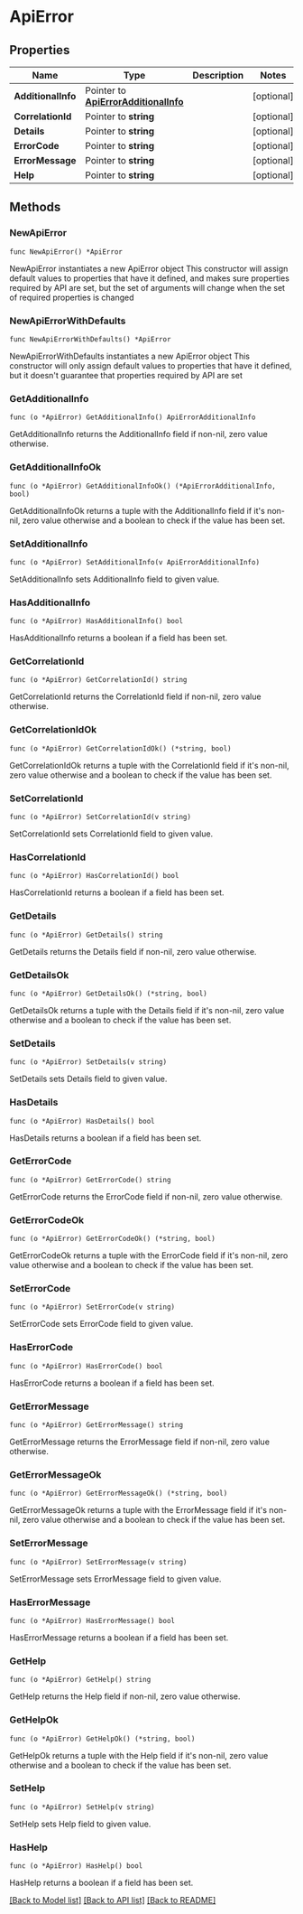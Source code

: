 # ApiError

## Properties

Name | Type | Description | Notes
------------ | ------------- | ------------- | -------------
**AdditionalInfo** | Pointer to [**ApiErrorAdditionalInfo**](ApiErrorAdditionalInfo.md) |  | [optional] 
**CorrelationId** | Pointer to **string** |  | [optional] 
**Details** | Pointer to **string** |  | [optional] 
**ErrorCode** | Pointer to **string** |  | [optional] 
**ErrorMessage** | Pointer to **string** |  | [optional] 
**Help** | Pointer to **string** |  | [optional] 

## Methods

### NewApiError

`func NewApiError() *ApiError`

NewApiError instantiates a new ApiError object
This constructor will assign default values to properties that have it defined,
and makes sure properties required by API are set, but the set of arguments
will change when the set of required properties is changed

### NewApiErrorWithDefaults

`func NewApiErrorWithDefaults() *ApiError`

NewApiErrorWithDefaults instantiates a new ApiError object
This constructor will only assign default values to properties that have it defined,
but it doesn't guarantee that properties required by API are set

### GetAdditionalInfo

`func (o *ApiError) GetAdditionalInfo() ApiErrorAdditionalInfo`

GetAdditionalInfo returns the AdditionalInfo field if non-nil, zero value otherwise.

### GetAdditionalInfoOk

`func (o *ApiError) GetAdditionalInfoOk() (*ApiErrorAdditionalInfo, bool)`

GetAdditionalInfoOk returns a tuple with the AdditionalInfo field if it's non-nil, zero value otherwise
and a boolean to check if the value has been set.

### SetAdditionalInfo

`func (o *ApiError) SetAdditionalInfo(v ApiErrorAdditionalInfo)`

SetAdditionalInfo sets AdditionalInfo field to given value.

### HasAdditionalInfo

`func (o *ApiError) HasAdditionalInfo() bool`

HasAdditionalInfo returns a boolean if a field has been set.

### GetCorrelationId

`func (o *ApiError) GetCorrelationId() string`

GetCorrelationId returns the CorrelationId field if non-nil, zero value otherwise.

### GetCorrelationIdOk

`func (o *ApiError) GetCorrelationIdOk() (*string, bool)`

GetCorrelationIdOk returns a tuple with the CorrelationId field if it's non-nil, zero value otherwise
and a boolean to check if the value has been set.

### SetCorrelationId

`func (o *ApiError) SetCorrelationId(v string)`

SetCorrelationId sets CorrelationId field to given value.

### HasCorrelationId

`func (o *ApiError) HasCorrelationId() bool`

HasCorrelationId returns a boolean if a field has been set.

### GetDetails

`func (o *ApiError) GetDetails() string`

GetDetails returns the Details field if non-nil, zero value otherwise.

### GetDetailsOk

`func (o *ApiError) GetDetailsOk() (*string, bool)`

GetDetailsOk returns a tuple with the Details field if it's non-nil, zero value otherwise
and a boolean to check if the value has been set.

### SetDetails

`func (o *ApiError) SetDetails(v string)`

SetDetails sets Details field to given value.

### HasDetails

`func (o *ApiError) HasDetails() bool`

HasDetails returns a boolean if a field has been set.

### GetErrorCode

`func (o *ApiError) GetErrorCode() string`

GetErrorCode returns the ErrorCode field if non-nil, zero value otherwise.

### GetErrorCodeOk

`func (o *ApiError) GetErrorCodeOk() (*string, bool)`

GetErrorCodeOk returns a tuple with the ErrorCode field if it's non-nil, zero value otherwise
and a boolean to check if the value has been set.

### SetErrorCode

`func (o *ApiError) SetErrorCode(v string)`

SetErrorCode sets ErrorCode field to given value.

### HasErrorCode

`func (o *ApiError) HasErrorCode() bool`

HasErrorCode returns a boolean if a field has been set.

### GetErrorMessage

`func (o *ApiError) GetErrorMessage() string`

GetErrorMessage returns the ErrorMessage field if non-nil, zero value otherwise.

### GetErrorMessageOk

`func (o *ApiError) GetErrorMessageOk() (*string, bool)`

GetErrorMessageOk returns a tuple with the ErrorMessage field if it's non-nil, zero value otherwise
and a boolean to check if the value has been set.

### SetErrorMessage

`func (o *ApiError) SetErrorMessage(v string)`

SetErrorMessage sets ErrorMessage field to given value.

### HasErrorMessage

`func (o *ApiError) HasErrorMessage() bool`

HasErrorMessage returns a boolean if a field has been set.

### GetHelp

`func (o *ApiError) GetHelp() string`

GetHelp returns the Help field if non-nil, zero value otherwise.

### GetHelpOk

`func (o *ApiError) GetHelpOk() (*string, bool)`

GetHelpOk returns a tuple with the Help field if it's non-nil, zero value otherwise
and a boolean to check if the value has been set.

### SetHelp

`func (o *ApiError) SetHelp(v string)`

SetHelp sets Help field to given value.

### HasHelp

`func (o *ApiError) HasHelp() bool`

HasHelp returns a boolean if a field has been set.


[[Back to Model list]](../README.md#documentation-for-models) [[Back to API list]](../README.md#documentation-for-api-endpoints) [[Back to README]](../README.md)


